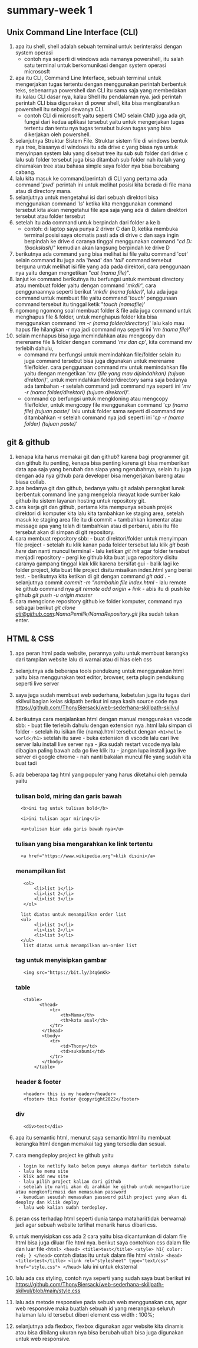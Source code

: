 # summary-week 1

## Unix Command Line Interface (CLI)

1. apa itu shell, shell adalah sebuah terminal untuk berinteraksi dengan system operasi
    - contoh nya seperti di windows ada namanya powershell, itu salah satu terminal untuk berkomunikasi dengan system operasi micrososft
2. apa itu CLI, Command Line Interface, sebuah terminal untuk mengerjakan tugas tertentu dengan menggunakan perintah berbentuk teks, sebenarnya powershell dan CLI itu sama saja yang membedakan itu kalau CLI dasar nya, kalau Shell itu pendalaman nya. jadi perintah perintah CLI bisa digunakan di power shell, kita bisa mengibaratkan powershell itu sebagai dewanya CLI.
    - contoh CLI di microsoft yaitu seperti CMD selain CMD juga ada git, fungsi dari kedua aplikasi tersebut yaitu untuk mengerjakan tugas tertentu dan tentu nya tugas tersebut bukan tugas yang bisa dikerjakan oleh powershell. 
3. selanjutnya Struktur Sistem File. Struktur sistem file di windows bentuk nya tree, biasanya di windows itu ada drive c yang biasa nya untuk menyinpan system lalu yang disebut tree itu sub sub folder dari drive c lalu sub folder tersebut juga bisa ditambah sub folder nah itu lah yang dinamakan tree atau bahasa simple saya folder nya bisa bercabang cabang.
4. lalu kita masuk ke command/perintah di CLI yang pertama ada command '*pwd*' perintah ini untuk melihat posisi kita berada di file mana atau di directory mana.
5. selanjutnya untuk mengetahui isi dari sebuah direktori bisa menggunakan command '*ls*' ketika kita menggunakan command tersebut kita akan mengetahui file apa saja yang ada di dalam direktori tersebut atau folder tersebut
6. setelah itu ada command untuk berpindah dari folder a ke b 
    - contoh: di laptop saya punya 2 driver C dan D, ketika membuka terminal posisi saya otomatis pasti ada di drive c dan saya ingin berpindah ke drive d caranya tinggal menggunakan command "*cd D:(backslash)*" kemudian akan langsung berpindah ke drive D
7. berikutnya ada command yang bisa melihat isi file yaitu command '*cat*' selain command itu juga ada '*head*' dan '*tail*' command tersebut berguna untuk melihat isi file yang ada pada direktori, cara penggunaan nya yaitu dengan mengetikan "*cat (nama file)*".
8. lanjut ke command berikutnya itu berfungsi untuk membuat directory atau membuat folder yaitu dengan command '*mkdir*', cara penggunaannya seperti berikut '*mkdir (nama folder)*', lalu ada juga command untuk membuat file yaitu command '*touch*' penggunaan command tersebut itu tinggal ketik "*touch (namafile)*'
9. ngomong ngomong soal membuat folder & file ada juga command untuk menghapus file & folder, untuk menghapus folder kita bisa menggunakan command '*rm -r (nama folder/directory)*' lalu kalo mau hapus file hilangkan -r nya jadi command nya seperti ini '*rm (nama file)*'
10. selain menhapus bisa juga memindahkan atau mengcopy dan merename file & folder dengan command '*mv dan cp*', kita command mv terlebih dahulu, 
    - command mv berfungsi untuk memindahkan file/folder selain itu juga command tersebut bisa juga digunakan untuk merename file/folder. cara penggunaan command mv untuk memindahkan file yaitu dengan mengetikan '*mv (file yang mau dipindahkan) (tujuan direktori)*', untuk memindahkan folder/directory sama saja bedanya ada tambahan -r setelah command jadi command nya seperti ini '*mv -r (nama folder/direktori) (tujuan direktori)*'.
    - command cp berfungsi untuk mengkloning atau mengcopy file/folder, untuk mengcopy file menggunakan command '*cp (nama file) (tujuan paste)*' lalu untuk folder sama seperti di command mv ditambahkan -r setelah command nya jadi seperti ini '*cp -r (nama folder) (tujuan paste)*'

## git & github

1. kenapa kita harus memakai git dan github? karena bagi programmer git dan github itu penting, kenapa bisa penting karena git bisa memberikan data apa saja yang berubah dan siapa yang ngerubahnya, selain itu juga dengan ada nya github para developer bisa mengerjakan bareng atau biasa collab.
2. apa bedanya git dan github, bedanya yaitu git adalah perangkat lunak berbentuk command line yang mengelola riwayat kode sumber kalo github itu sistem layanan hosting untuk repository git.
3. cara kerja git dan github, pertama kita mempunya sebuah projek direktori di komputer kita lalu kita tambahkan ke staging area, setelah masuk ke staging area file itu di commit + tambahkan komentar atau message apa yang telah di tambahkan atau di perbarui, abis itu file tersebut akan di simpan di git repository.
4. cara membuat repository sbb:
        - buat direktori/folder untuk menyimpan file project
        - setelah itu klik kanan pada folder tersebut lalu klik *git bash here* dan nanti muncul terminal
        - lalu ketikan *git init* agar folder tersebut menjadi repository
        - pergi ke github kita buat juga repository disitu caranya gampang tinggal klak klik karena bersifat gui
        - balik lagi ke folder project, kita buat file project disitu misalkan index.html yang berisi test. 
        - berikutnya kita ketikan di git dengan command *git add .*
        - selanjutnya commit *commit -m "nambahin file index.html*
        - lalu remote ke github command nya *git remote add origin + link*
        - abis itu di push ke github *git push -u origin master*
5. cara mengclone repository github ke folder komputer, command nya sebagai berikut *git clone git@github.com:NamaPemilik/NamaRepository.git* jika sudah tekan enter.

## HTML & CSS
1. apa peran html pada website, perannya yaitu untuk membuat kerangka dari tampilan website lalu di warnai atau di hias oleh css
2. selanjutnya ada beberapa tools pendukung untuk menggunakan html yaitu bisa menggunakan text editor, browser, serta plugin pendukung seperti live server
3. saya juga sudah membuat web sederhana, kebetulan juga itu tugas dari skilvul bagian kelas skilpath berikut ini saya kasih source code nya https://github.com/ThonyBiersack/web-sederhana-skillpath-skilvul
4. berikutnya cara menjalankan html dengan manual menggunakan vscode sbb:
        - buat file terlebih dahulu dengan extension nya .html lalu simpan di folder
        - setelah itu isikan file (nama).html tersebut dengan `<h1>hello world</h1>` setelah itu save
        - buka extension di vscode lalu cari live server lalu install live server nya
        - jika sudah restart vscode nya lalu dibagian paling bawah ada go live klik itu
        - jangan lupa install juga live server di google chrome
        - nah nanti bakalan muncul file yang sudah kita buat tadi
5. ada beberapa tag html yang populer yang harus diketahui oleh pemula yaitu
    ### tulisan bold, miring dan garis bawah
         <b>ini tag untuk tulisan bold</b>
        
         <i>ini tulisan agar miring</i>
        
         <u>tulisan biar ada garis bawah nya</u>
    ### tulisan yang bisa mengarahkan ke link tertentu
         <a href="https://www.wikipedia.org">klik disini</a>
    ### menampilkan list
          <ol>
              <li>list 1</li>
              <li>list 2</li>
              <li>list 3</li>
          </ol> 
            
         list diatas untuk menampilkan order list
         <ul>
              <li>list 1</li>
              <li>list 2</li>
              <li>list 3</li>
         </ul> 
          list diatas untuk menampilkan un-order list
          
          
    ### tag untuk menyisipkan gambar
          <img src="https://bit.ly/34qGnKk>


    ### table
          <table>
                <thead>
                    <tr>
                        <th>Mama</th>
                        <th>kota asal</th>
                    </tr>
                 </thead>
                 <tbody>
                    <tr>
                        <td>Thony</td>
                        <td>sukabumi</td>
                    </tr>
                 </tbody>
              </table> 
              
              
    ### header & footer
          <header> this is my header</header> 
          <footer> this footer @copyright2022</footer> 


    ### div
          <div>test</div>


6. apa itu semantic html, menurut saya semantic html itu membuat kerangka html dengan memakai tag yang tersedia dan sesuai.

7. cara mengdeploy project ke github yaitu

        - login ke netlify kalo belom punya akunya daftar terlebih dahulu
        - lalu ke menu site
        - klik add new site
        - lalu pilih project kalian dari github
        - setelah itu nanti akan di arahkan ke github untuk mengauthorize atau mengkonfirmasi dan memasukan password
        - kemudian sesudah memasukan password pilih project yang akan di deoploy dan kliik deploy
        - lalu web kalian sudah terdeploy.
8. peran css terhadap html seperti dunia tanpa matahari(tidak berwarna) jadi agar sebuah website terlihat menarik harus dibari css.
9. untuk menyisipkan css ada 2 cara yaitu bisa dicantumkan di dalam file html bisa juga diluar file html nya. berikut saya contohkan css dalam file dan luar file
          `<html>
           <head>
                <title>test</title>
           <style>
           h1{
            color: red;
           }
           </head>`
           contoh diatas itu untuk dalam file html
         `<html>
           <head>
                <title>test</title>
           <link rel="stylesheet" type="text/css" href="style.css">
           </head>`
           lalu ini untuk eksternal
10. lalu ada css styling, contoh nya seperti yang sudah saya buat berikut ini https://github.com/ThonyBiersack/web-sederhana-skillpath-skilvul/blob/main/style.css
11. lalu ada metode responsive pada sebuah web menggunakan css, agar web responsive maka buatlah sebuah id yang merangkap seluruh halaman lalu id tersebut diberi element css width : 100%;
12. selanjutnya ada flexbox, flexbox digunakan agar website kita dinamis atau bisa dibilang ukuran nya bisa berubah ubah bisa juga digunakan untuk web responsive.
